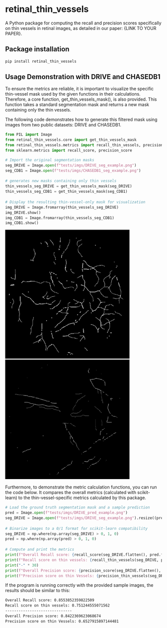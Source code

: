 # retinal_thin_vessels

A Python package for computing the recall and precision scores specifically on thin vessels in retinal images, as detailed in our paper: {LINK TO YOUR PAPER}.

## Package installation

```bash
pip install retinal_thin_vessels
```

## Usage Demonstration with DRIVE and CHASEDB1

To ensure the metrics are reliable, it is important to visualize the specific thin-vessel mask used by the given functions in their calculations. Therefore, a core function, get_thin_vessels_mask(), is also provided. This function takes a standard segmentation mask and returns a new mask containing only the thin vessels.

The following code demonstrates how to generate this filtered mask using images from two public datasets: DRIVE and CHASEDB1.

```python
from PIL import Image
from retinal_thin_vessels.core import get_thin_vessels_mask
from retinal_thin_vessels.metrics import recall_thin_vessels, precision_thin_vessels
from sklearn.metrics import recall_score, precision_score
```

```python
# Import the original segmentation masks
seg_DRIVE = Image.open(f"tests/imgs/DRIVE_seg_example.png")
seg_CDB1 = Image.open(f"tests/imgs/CHASEDB1_seg_example.png")

# generates new masks containing only thin vessels
thin_vessels_seg_DRIVE = get_thin_vessels_mask(seg_DRIVE)
thin_vessels_seg_CDB1 = get_thin_vessels_mask(seg_CDB1)

# Display the resulting thin-vessel-only mask for visualization
img_DRIVE = Image.fromarray(thin_vessels_seg_DRIVE)
img_DRIVE.show()
img_CDB1 = Image.fromarray(thin_vessels_seg_CDB1)
img_CDB1.show()
```

<img src="tests/imgs/DRIVE_seg_thin_example.png" alt="DRIVE_thin_vessels_example" width=400/>
<img src="tests/imgs/CHASEDB1_seg_thin_example.png" alt="CHASEDB1_thin_vessels_example" width=400/>

Furthermore, to demonstrate the metric calculation functions, you can run the code below. It compares the overall metrics (calculated with scikit-learn) to the thin-vessel-specific metrics calculated by this package.

```python
# Load the ground truth segmentation mask and a sample prediction
pred = Image.open(f"tests/imgs/DRIVE_pred_example.png")
seg_DRIVE = Image.open(f"tests/imgs/DRIVE_seg_example.png").resize((pred.size), Image.NEAREST)

# Binarize images to a 0/1 format for scikit-learn compatibility
seg_DRIVE = np.where(np.array(seg_DRIVE) > 0, 1, 0)
pred = np.where(np.array(pred) > 0, 1, 0)

# Compute and print the metrics
print(f"Overall Recall score: {recall_score(seg_DRIVE.flatten(), pred.flatten())}")
print(f"Recall score on thin vessels: {recall_thin_vessels(seg_DRIVE, pred)}")
print("-" * 30)
print(f"Overall Precision score: {precision_score(seg_DRIVE.flatten(), pred.flatten())}")
print(f"Precision score on thin Vessels: {precision_thin_vessels(seg_DRIVE, pred)}")
```

If the program is running correctly with the provided sample images, the results should be similar to this:

```bash
Overall Recall score: 0.8553852359822509
Recall score on thin vessels: 0.751244555071562
------------------------------
Overall Precision score: 0.8422369623068674
Precision score on thin Vessels: 0.6527915897144481
```
